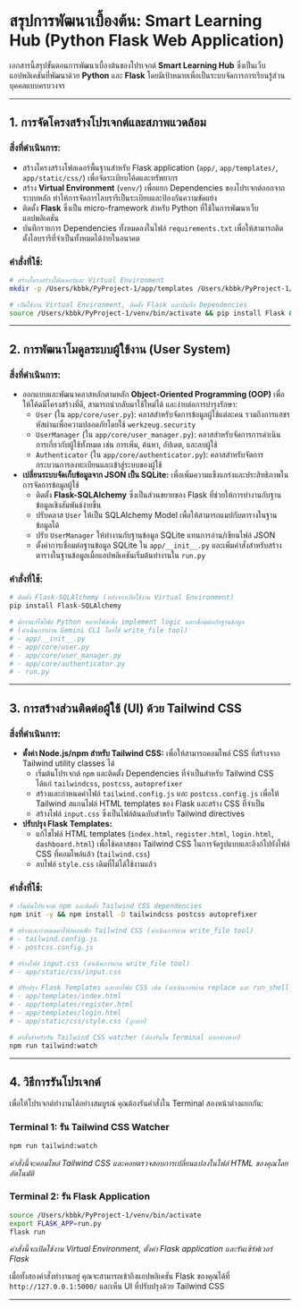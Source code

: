 # สรุปการพัฒนาเบื้องต้น: Smart Learning Hub (Python Flask Web Application)

เอกสารนี้สรุปขั้นตอนการพัฒนาเบื้องต้นของโปรเจกต์ **Smart Learning Hub** ซึ่งเป็นเว็บแอปพลิเคชันที่พัฒนาด้วย **Python** และ **Flask** โดยมีเป้าหมายเพื่อเป็นระบบจัดการการเรียนรู้ส่วนบุคคลแบบครบวงจร

---

## 1. การจัดโครงสร้างโปรเจกต์และสภาพแวดล้อม

### สิ่งที่ดำเนินการ:
*   สร้างโครงสร้างโฟลเดอร์พื้นฐานสำหรับ Flask application (`app/`, `app/templates/`, `app/static/css/`) เพื่อจัดระเบียบโค้ดและทรัพยากร
*   สร้าง **Virtual Environment** (`venv/`) เพื่อแยก Dependencies ของโปรเจกต์ออกจากระบบหลัก ทำให้การจัดการไลบรารีเป็นระเบียบและป้องกันความขัดแย้ง
*   ติดตั้ง **Flask** ซึ่งเป็น micro-framework สำหรับ Python ที่ใช้ในการพัฒนาเว็บแอปพลิเคชัน
*   บันทึกรายการ Dependencies ทั้งหมดลงในไฟล์ `requirements.txt` เพื่อให้สามารถติดตั้งไลบรารีที่จำเป็นทั้งหมดได้ง่ายในอนาคต

### คำสั่งที่ใช้:
```bash
# สร้างโครงสร้างโฟลเดอร์และ Virtual Environment
mkdir -p /Users/kbbk/PyProject-1/app/templates /Users/kbbk/PyProject-1/app/static/css && python3 -m venv /Users/kbbk/PyProject-1/venv

# เปิดใช้งาน Virtual Environment, ติดตั้ง Flask และบันทึก Dependencies
source /Users/kbbk/PyProject-1/venv/bin/activate && pip install Flask && pip freeze > /Users/kbbk/PyProject-1/requirements.txt
```

---

## 2. การพัฒนาโมดูลระบบผู้ใช้งาน (User System)

### สิ่งที่ดำเนินการ:
*   ออกแบบและพัฒนาคลาสหลักตามหลัก **Object-Oriented Programming (OOP)** เพื่อให้โค้ดมีโครงสร้างที่ดี, สามารถนำกลับมาใช้ใหม่ได้ และง่ายต่อการบำรุงรักษา:
    *   `User` (ใน `app/core/user.py`): คลาสสำหรับจัดการข้อมูลผู้ใช้แต่ละคน รวมถึงการแฮชรหัสผ่านเพื่อความปลอดภัยโดยใช้ `werkzeug.security`
    *   `UserManager` (ใน `app/core/user_manager.py`): คลาสสำหรับจัดการการดำเนินการเกี่ยวกับผู้ใช้ทั้งหมด เช่น การเพิ่ม, ค้นหา, อัปเดต, และลบผู้ใช้
    *   `Authenticator` (ใน `app/core/authenticator.py`): คลาสสำหรับจัดการกระบวนการลงทะเบียนและเข้าสู่ระบบของผู้ใช้
*   **เปลี่ยนระบบจัดเก็บข้อมูลจาก JSON เป็น SQLite:** เพื่อเพิ่มความแข็งแกร่งและประสิทธิภาพในการจัดการข้อมูลผู้ใช้
    *   ติดตั้ง **Flask-SQLAlchemy** ซึ่งเป็นส่วนขยายของ Flask ที่ช่วยให้การทำงานกับฐานข้อมูลเชิงสัมพันธ์ง่ายขึ้น
    *   ปรับคลาส `User` ให้เป็น SQLAlchemy Model เพื่อให้สามารถแมปกับตารางในฐานข้อมูลได้
    *   ปรับ `UserManager` ให้ทำงานกับฐานข้อมูล SQLite แทนการอ่าน/เขียนไฟล์ JSON
    *   ตั้งค่าการเชื่อมต่อฐานข้อมูล SQLite ใน `app/__init__.py` และเพิ่มคำสั่งสำหรับสร้างตารางในฐานข้อมูลเมื่อแอปพลิเคชันเริ่มต้นทำงานใน `run.py`

### คำสั่งที่ใช้:
```bash
# ติดตั้ง Flask-SQLAlchemy (หลังจากเปิดใช้งาน Virtual Environment)
pip install Flask-SQLAlchemy

# มีการแก้ไขไฟล์ Python หลายไฟล์เพื่อ implement logic และเชื่อมต่อกับฐานข้อมูล
# (ดำเนินการผ่าน Gemini CLI โดยใช้ write_file tool)
# - app/__init__.py
# - app/core/user.py
# - app/core/user_manager.py
# - app/core/authenticator.py
# - run.py
```

---

## 3. การสร้างส่วนติดต่อผู้ใช้ (UI) ด้วย Tailwind CSS

### สิ่งที่ดำเนินการ:
*   **ตั้งค่า Node.js/npm สำหรับ Tailwind CSS:** เพื่อให้สามารถคอมไพล์ CSS ที่สร้างจาก Tailwind utility classes ได้
    *   เริ่มต้นโปรเจกต์ `npm` และติดตั้ง Dependencies ที่จำเป็นสำหรับ Tailwind CSS ได้แก่ `tailwindcss`, `postcss`, `autoprefixer`
    *   สร้างและกำหนดค่าไฟล์ `tailwind.config.js` และ `postcss.config.js` เพื่อให้ Tailwind สแกนไฟล์ HTML templates ของ Flask และสร้าง CSS ที่จำเป็น
    *   สร้างไฟล์ `input.css` ซึ่งเป็นไฟล์ต้นฉบับสำหรับ Tailwind directives
*   **ปรับปรุง Flask Templates:**
    *   แก้ไขไฟล์ HTML templates (`index.html`, `register.html`, `login.html`, `dashboard.html`) เพื่อใช้คลาสของ Tailwind CSS ในการจัดรูปแบบและลิงก์ไปยังไฟล์ CSS ที่คอมไพล์แล้ว (`tailwind.css`)
    *   ลบไฟล์ `style.css` เดิมที่ไม่ได้ใช้งานแล้ว

### คำสั่งที่ใช้:
```bash
# เริ่มต้นโปรเจกต์ npm และติดตั้ง Tailwind CSS dependencies
npm init -y && npm install -D tailwindcss postcss autoprefixer

# สร้างและกำหนดค่าไฟล์คอนฟิก Tailwind CSS (ดำเนินการผ่าน write_file tool)
# - tailwind.config.js
# - postcss.config.js

# สร้างไฟล์ input.css (ดำเนินการผ่าน write_file tool)
# - app/static/css/input.css

# ปรับปรุง Flask Templates และลบไฟล์ CSS เดิม (ดำเนินการผ่าน replace และ run_shell_command tools)
# - app/templates/index.html
# - app/templates/register.html
# - app/templates/login.html
# - app/static/css/style.css (ถูกลบ)

# คำสั่งสำหรับรัน Tailwind CSS watcher (ต้องรันใน Terminal แยกต่างหาก)
npm run tailwind:watch
```

---

## 4. วิธีการรันโปรเจกต์

เพื่อให้โปรเจกต์ทำงานได้อย่างสมบูรณ์ คุณต้องรันคำสั่งใน Terminal สองหน้าต่างแยกกัน:

### Terminal 1: รัน Tailwind CSS Watcher
```bash
npm run tailwind:watch
```
*คำสั่งนี้จะคอมไพล์ Tailwind CSS และคอยตรวจสอบการเปลี่ยนแปลงในไฟล์ HTML ของคุณโดยอัตโนมัติ*

### Terminal 2: รัน Flask Application
```bash
source /Users/kbbk/PyProject-1/venv/bin/activate
export FLASK_APP=run.py
flask run
```
*คำสั่งนี้จะเปิดใช้งาน Virtual Environment, ตั้งค่า Flask application และรันเซิร์ฟเวอร์ Flask*

เมื่อทั้งสองคำสั่งทำงานอยู่ คุณจะสามารถเข้าถึงแอปพลิเคชัน Flask ของคุณได้ที่ `http://127.0.0.1:5000/` และเห็น UI ที่ปรับปรุงด้วย Tailwind CSS

---
